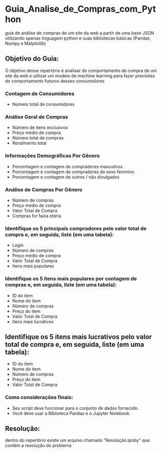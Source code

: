 # Guia_Analise_de_Compras_com_Python
guia de análise de compras de um site da web a partir de uma base JSON utilizando apenas linguagem python e suas bibliotecas básicas (Pandas, Numpy e Matplotlib)

## Objetivo do Guia:
  O objetivo desse repertório é analisar do comportamento de compra de um site da web e utilizar um modelo de machine learning para fazer previsões do comportamento futuros desses consumidores
  
### Contagem de Consumidores

* Número total de consumidores

### Análise Geral de Compras

* Número de itens exclusivos
* Preço médio de compra
* Número total de compras
* Rendimento total

### Informações Demográficas Por Gênero 

* Porcentagem e contagem de compradores masculinos
* Porcentagem e contagem de compradores do sexo feminino
* Porcentagem e contagem de outros / não divulgados

### Análise de Compras Por Gênero 

* Número de compras
* Preço médio de compra
* Valor Total de Compra
* Compras for faixa etária

### Identifique os 5 principais compradores pelo valor total de compra e, em seguida, liste (em uma tabela): 

* Login
* Número de compras
* Preço médio de compra
* Valor Total de Compra
* Itens mais populares

### Identifique os 5 itens mais populares por contagem de compras e, em seguida, liste (em uma tabela): 

* ID do item
* Nome do item
* Número de compras
* Preço do item
* Valor Total de Compra
* Itens mais lucrativos

## Identifique os 5 itens mais lucrativos pelo valor total de compra e, em seguida, liste (em uma tabela): 

* ID do item
* Nome do item
* Número de compras
* Preço do item
* Valor Total de Compra

### Como considerações finais: 

* Seu script deve funcionar para o conjunto de dados fornecido.
* Você deve usar a Biblioteca Pandas e o Jupyter Notebook.
  
## Resolução:
  dentro do repertório existe um arquivo chamado "Resolução.ipnby" que contém a resolução do problema 
